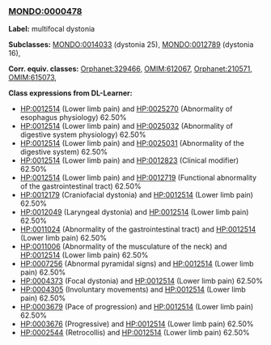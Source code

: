 
### [MONDO:0000478](http://purl.obolibrary.org/obo/MONDO_0000478)
**Label:** multifocal dystonia

**Subclasses:** [MONDO:0014033](http://purl.obolibrary.org/obo/MONDO_0014033) (dystonia 25), [MONDO:0012789](http://purl.obolibrary.org/obo/MONDO_0012789) (dystonia 16), 

**Corr. equiv. classes:** [Orphanet:329466](http://www.orpha.net/ORDO/Orphanet_329466), [OMIM:612067](http://purl.obolibrary.org/obo/OMIM_612067), [Orphanet:210571](http://www.orpha.net/ORDO/Orphanet_210571), [OMIM:615073](http://purl.obolibrary.org/obo/OMIM_615073), 

**Class expressions from DL-Learner:**

- [HP:0012514](http://purl.obolibrary.org/obo/HP_0012514) (Lower limb pain) and [HP:0025270](http://purl.obolibrary.org/obo/HP_0025270) (Abnormality of esophagus physiology) 62.50%
- [HP:0012514](http://purl.obolibrary.org/obo/HP_0012514) (Lower limb pain) and [HP:0025032](http://purl.obolibrary.org/obo/HP_0025032) (Abnormality of digestive system physiology) 62.50%
- [HP:0012514](http://purl.obolibrary.org/obo/HP_0012514) (Lower limb pain) and [HP:0025031](http://purl.obolibrary.org/obo/HP_0025031) (Abnormality of the digestive system) 62.50%
- [HP:0012514](http://purl.obolibrary.org/obo/HP_0012514) (Lower limb pain) and [HP:0012823](http://purl.obolibrary.org/obo/HP_0012823) (Clinical modifier) 62.50%
- [HP:0012514](http://purl.obolibrary.org/obo/HP_0012514) (Lower limb pain) and [HP:0012719](http://purl.obolibrary.org/obo/HP_0012719) (Functional abnormality of the gastrointestinal tract) 62.50%
- [HP:0012179](http://purl.obolibrary.org/obo/HP_0012179) (Craniofacial dystonia) and [HP:0012514](http://purl.obolibrary.org/obo/HP_0012514) (Lower limb pain) 62.50%
- [HP:0012049](http://purl.obolibrary.org/obo/HP_0012049) (Laryngeal dystonia) and [HP:0012514](http://purl.obolibrary.org/obo/HP_0012514) (Lower limb pain) 62.50%
- [HP:0011024](http://purl.obolibrary.org/obo/HP_0011024) (Abnormality of the gastrointestinal tract) and [HP:0012514](http://purl.obolibrary.org/obo/HP_0012514) (Lower limb pain) 62.50%
- [HP:0011006](http://purl.obolibrary.org/obo/HP_0011006) (Abnormality of the musculature of the neck) and [HP:0012514](http://purl.obolibrary.org/obo/HP_0012514) (Lower limb pain) 62.50%
- [HP:0007256](http://purl.obolibrary.org/obo/HP_0007256) (Abnormal pyramidal signs) and [HP:0012514](http://purl.obolibrary.org/obo/HP_0012514) (Lower limb pain) 62.50%
- [HP:0004373](http://purl.obolibrary.org/obo/HP_0004373) (Focal dystonia) and [HP:0012514](http://purl.obolibrary.org/obo/HP_0012514) (Lower limb pain) 62.50%
- [HP:0004305](http://purl.obolibrary.org/obo/HP_0004305) (Involuntary movements) and [HP:0012514](http://purl.obolibrary.org/obo/HP_0012514) (Lower limb pain) 62.50%
- [HP:0003679](http://purl.obolibrary.org/obo/HP_0003679) (Pace of progression) and [HP:0012514](http://purl.obolibrary.org/obo/HP_0012514) (Lower limb pain) 62.50%
- [HP:0003676](http://purl.obolibrary.org/obo/HP_0003676) (Progressive) and [HP:0012514](http://purl.obolibrary.org/obo/HP_0012514) (Lower limb pain) 62.50%
- [HP:0002544](http://purl.obolibrary.org/obo/HP_0002544) (Retrocollis) and [HP:0012514](http://purl.obolibrary.org/obo/HP_0012514) (Lower limb pain) 62.50%


